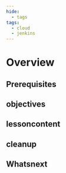 ```yaml
---
hide:
  - tags
tags:
  - cloud
  - jenkins
---
```


<!-- overview -->

# Overview

<!-- use a paragraph to set context for the entire topic.. -->

<!-- prerequisites -->

## Prerequisites

<!-- use bullet lists when possible. Add additional prerequisites below the ones included by default. -->

<!-- objectives -->

## objectives

<!-- use bullet lists. -->

<!-- lessoncontent -->

## lessoncontent

<!-- use a mix of numbered lists and narrative content as appropriate. -->

<!-- cleanup -->

## cleanup

<!-- use numbered lists to describe the steps to clean up the state of the cluster after finishing the task.-->

<!-- whatsnext -->

## Whatsnext

<!-- give a bullet list of up to 5 topics the reader might be interested in reading next.
 -->
